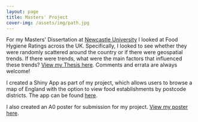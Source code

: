 ```yaml
---
layout: page
title: Masters' Project
cover-img: /assets/img/path.jpg
---
```


For my Masters' Dissertation at [Newcastle University](https://www.ncl.ac.uk/maths-physics/) I looked at Food Hygiene Ratings across the UK. Specifically, I looked to see whether they were randomly scattered around the country or if there were geospatial trends. If there were trends, what were the main factors that influenced these trends? [View my Thesis here](documents/JamesSalsbury-MMathStat.pdf). Comments and errata are always welcome!

I created a Shiny App as part of my project, which allows users to browse a map of England with the option to view food establishments by postcode districts. The app can be found [here](https://jamesalsbury.shinyapps.io/interactiveshinymap/).

I also created an A0 poster for submission for my project. [View my poster here](documents/JamesSalsbury_MMathStat_Poster.pdf).